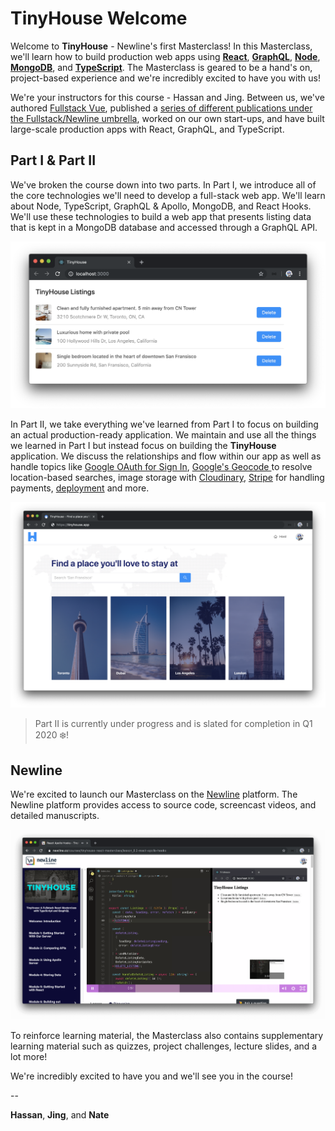 # TinyHouse Welcome

Welcome to **TinyHouse** - Newline's first Masterclass! In this Masterclass, we'll learn how to build production web apps using [**React**](http://reactjs.org), [**GraphQL**](https://graphql.org), [**Node**](https://nodejs.org), [**MongoDB**](https://www.mongodb.com), and [**TypeScript**](http://www.typescriptlang.org). The Masterclass is geared to be a hand's on, project-based experience and we're incredibly excited to have you with us!

We're your instructors for this course - Hassan and Jing. Between us, we've authored [Fullstack Vue](https://www.newline.co/vue), published a [series of different publications under the Fullstack/Newline umbrella](https://www.newline.co/30-days-of-vue/), worked on our own start-ups, and have built large-scale production apps with React, GraphQL, and TypeScript.

## Part I & Part II

We've broken the course down into two parts. In Part I, we introduce all of the core technologies we'll need to develop a full-stack web app. We'll learn about Node, TypeScript, GraphQL & Apollo, MongoDB, and React Hooks. We'll use these technologies to build a web app that presents listing data that is kept in a MongoDB database and accessed through a GraphQL API.

![](public/assets/tinyhouse-part-I-app.png)

In Part II, we take everything we've learned from Part I to focus on building an actual production-ready application. We maintain and use all the things we learned in Part I but instead focus on building the **TinyHouse** application. We discuss the relationships and flow within our app as well as handle topics like [Google OAuth for Sign In](https://developers.google.com/identity/sign-in/web/backend-auth), [Google's Geocode ](https://developers.google.com/maps/documentation/geocoding/start) to resolve location-based searches, image storage with [Cloudinary](https://cloudinary.com), [Stripe](https://stripe.com/) for handling payments, [deployment](https://heroku.com) and more.

![](public/assets/tinyhouse-part-II-app.png)

> Part II is currently under progress and is slated for completion in Q1 2020 ❄️!

## Newline

We're excited to launch our Masterclass on the [Newline](http://newline.co) platform. The Newline platform provides access to source code, screencast videos, and detailed manuscripts.

![](public/assets/newline-platform.png)

To reinforce learning material, the Masterclass also contains supplementary learning material such as quizzes, project challenges, lecture slides, and a lot more!

We're incredibly excited to have you and we'll see you in the course!

\--

**Hassan**, **Jing**, and **Nate**
